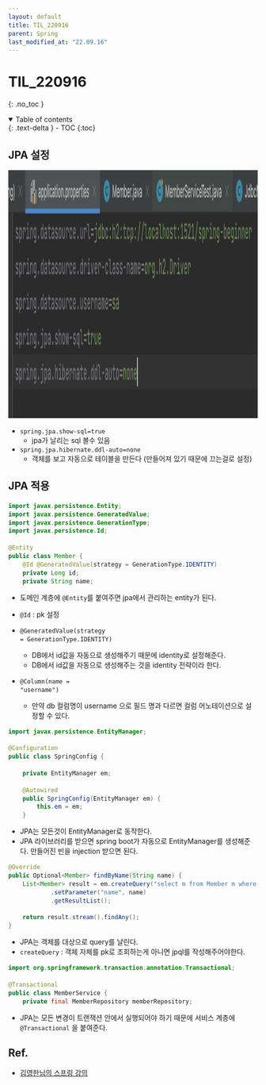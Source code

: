 ```yaml
---
layout: default
title: TIL_220916
parent: Spring
last_modified_at: "22.09.16"
---
```


# TIL_220916
{: .no_toc }

<details open markdown="block">
  <summary>
    Table of contents
  </summary>
  {: .text-delta }
- TOC
{:toc}
</details>

## JPA 설정
<p align="left"><img src="/docs/spring/images/til_220916_1.png" height="500" width="700"></p>

- <code class="language-plaintext highlighter-rouge">spring.jpa.show-sql=true</code> 
  - jpa가 날리는 sql 볼수 있음
- <code class="language-plaintext highlighter-rouge">spring.jpa.hibernate.ddl-auto=none</code>
  - 객체를 보고 자동으로 테이블을 만든다 (만들어져 있기 때문에 끄는걸로 설정)

## JPA 적용

```java
import javax.persistence.Entity;
import javax.persistence.GeneratedValue;
import javax.persistence.GenerationType;
import javax.persistence.Id;

@Entity
public class Member {
    @Id @GeneratedValue(strategy = GenerationType.IDENTITY)
    private Long id;
    private String name;
```

- 도메인 계층에 <code class="language-plaintext highlighter-rouge">@Entity</code>를 붙여주면 jpa에서 관리하는 entity가 된다.
- <code class="language-plaintext highlighter-rouge">@Id</code> : pk 설정

- <code class="language-plaintext highlighter-rouge">@GeneratedValue(strategy = GenerationType.IDENTITY)</code>
  - DB에서 id값을 자동으로 생성해주기 때문에 identity로 설정해준다.
  - DB에서 id값을 자동으로 생성해주는 것을 identity 전략이라 한다.

- <code class="language-plaintext highlighter-rouge">@Column(name = "username")</code>
  - 만약 db 컬럼명이 username 으로 필드 명과 다르면 컬럼 어노테이션으로 설정할 수 있다.

```java
import javax.persistence.EntityManager;

@Configuration
public class SpringConfig {

    private EntityManager em;

    @Autowired
    public SpringConfig(EntityManager em) {
        this.em = em;
    }
```

- JPA는 모든것이 EntityManager로 동작한다.
- JPA 라이브러리를 받으면 spring boot가 자동으로 EntityManager를 생성해준다.
만들어진 빈을 injection 받으면 된다.

```java
@Override
public Optional<Member> findByName(String name) {
    List<Member> result = em.createQuery("select m from Member m where m.name = :name", Member.class)
            .setParameter("name", name)
            .getResultList();

    return result.stream().findAny();
}
```

- JPA는 객체를 대상으로 query를 날린다.
- <code class="language-plaintext highlighter-rouge">createQuery</code> : 객체 자체를 pk로 조회하는게 아니면 jpql를 작성해주어야한다.

```java
import org.springframework.transaction.annotation.Transactional;

@Transactional
public class MemberService {
    private final MemberRepository memberRepository;
```

- JPA는 모든 변경이 트랜잭션 안에서 실행되어야 하기 때문에 서비스 계층에 <code class="language-plaintext highlighter-rouge">@Transactional</code> 을 붙여준다.

## Ref.
- <a href="https://www.inflearn.com/course/%EC%8A%A4%ED%94%84%EB%A7%81-%EC%9E%85%EB%AC%B8-%EC%8A%A4%ED%94%84%EB%A7%81%EB%B6%80%ED%8A%B8/dashboard">김영한님의 스프링 강의</a>

